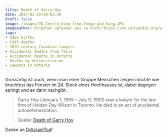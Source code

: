 ```yaml
---
title: Death of Garry Hoy
date: 2017-02-25T10:02:29
draft: false
image: /images/TD_Centre_View_from_Yonge_and_King.JPG
imageauthor: Original uploader was <a href="https://en.wikipedia.org/wiki/User:SimonP" class="extiw" title="en:User:SimonP">SimonP</a> at <a class="external text" href="http://en.wikipedia.org">en.wikipedia</a>
tags:
- 1955 births
- 1993 deaths
- 20th-century Canadian lawyers
- Accidental deaths from falls
- Accidental deaths in Ontario
- Deaths by defenestration
- Lawyers in Ontario
---
```


Grossartig ist auch, wenn man einer Gruppe Menschen zeigen möchte wie
bruchfest das Fenster im 24. Stock eines Hochhauses ist, dabei dagegen
springt und es dann nachgibt.

> Garry Hoy (January 1, 1955 – July 9, 1993) was a lawyer for the law firm of
> Holden Day Wilson in Toronto. He died in an act of accidental
> autodefenestration.
>
> Quelle: [Death of Garry Hoy](https://en.wikipedia.org/wiki/Death_of_Garry_Hoy)

Danke an [DrAzraelTod](https://twitter.com/DrAzraelTod)!